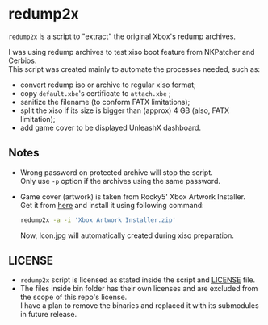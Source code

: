 # redump2x
`redump2x` is a script to "extract" the original Xbox's redump archives.

I was using redump archives to test xiso boot feature from NKPatcher and Cerbios. \
This script was created mainly to automate the processes needed, such as:
- convert redump iso or archive to regular xiso format;
- copy `default.xbe`'s certificate to `attach.xbe` ;
- sanitize the filename (to conform FATX limitations);
- split the xiso if its size is bigger than (approx) 4 GB (also, FATX limitation);
- add game cover to be displayed UnleashX dashboard.

## Notes
- Wrong password on protected archive will stop the script. \
  Only use `-p` option if the archives using the same password.
- Game cover (artwork) is taken from Rocky5' Xbox Artwork Installer. \
  Get it from [here](https://drive.google.com/file/d/1Y3_21N8yDqYJ1CznaP6ceMM87JHpTHwd/view?usp=sharing) and install it using following command:

  ```bash
  redump2x -a -i 'Xbox Artwork Installer.zip'
  ```

  Now, Icon.jpg will automatically created during xiso preparation.

## LICENSE
- `redump2x` script is licensed as stated inside the script and [LICENSE](LICENSE) file.
- The files inside bin folder has their own licenses and are excluded from the scope of this repo's license. \
I have a plan to remove the binaries and replaced it with its submodules in future release.
